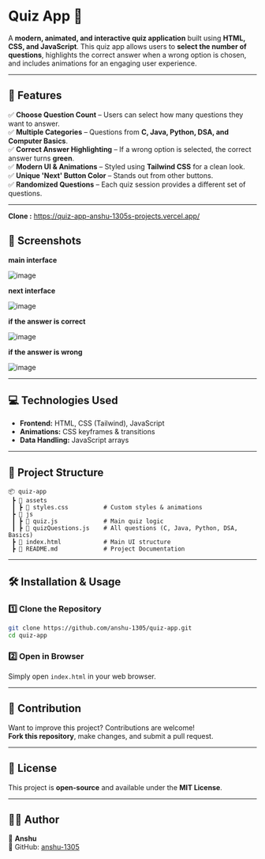 # **Quiz App 🎯**  

A **modern, animated, and interactive quiz application** built using **HTML, CSS, and JavaScript**. This quiz app allows users to **select the number of questions**, highlights the correct answer when a wrong option is chosen, and includes animations for an engaging user experience.  

---

## **🚀 Features**  
✅ **Choose Question Count** – Users can select how many questions they want to answer.  
✅ **Multiple Categories** – Questions from **C, Java, Python, DSA, and Computer Basics**.  
✅ **Correct Answer Highlighting** – If a wrong option is selected, the correct answer turns **green**.  
✅ **Modern UI & Animations** – Styled using **Tailwind CSS** for a clean look.  
✅ **Unique 'Next' Button Color** – Stands out from other buttons.  
✅ **Randomized Questions** – Each quiz session provides a different set of questions.  

---
**Clone :** https://quiz-app-anshu-1305s-projects.vercel.app/
## **📸 Screenshots**  
**main interface**

![image](https://github.com/user-attachments/assets/90bc97df-1e6f-49c8-9fba-9d2b83a91f54)

**next interface**

![image](https://github.com/user-attachments/assets/3a40256f-e623-4efd-8de0-301fce2c3aad)

**if the answer is correct**

![image](https://github.com/user-attachments/assets/7b201ca3-9ac0-4f1f-93dd-960b1a9ccc62)

**if the answer is wrong**

![image](https://github.com/user-attachments/assets/d2257099-762d-498f-8e65-c41d5b185f72)


---

## **💻 Technologies Used**  
- **Frontend:** HTML, CSS (Tailwind), JavaScript  
- **Animations:** CSS keyframes & transitions  
- **Data Handling:** JavaScript arrays  

---

## **📂 Project Structure**  
```
📦 quiz-app  
 ┣ 📂 assets  
 ┃ ┣ 📜 styles.css          # Custom styles & animations  
 ┣ 📂 js  
 ┃ ┣ 📜 quiz.js             # Main quiz logic  
 ┃ ┣ 📜 quizQuestions.js    # All questions (C, Java, Python, DSA, Basics)  
 ┣ 📜 index.html            # Main UI structure  
 ┣ 📜 README.md             # Project Documentation  
```

---

## **🛠️ Installation & Usage**  
### **1️⃣ Clone the Repository**  
```sh
git clone https://github.com/anshu-1305/quiz-app.git
cd quiz-app
```

### **2️⃣ Open in Browser**  
Simply open `index.html` in your web browser.

---

## **📌 Contribution**  
Want to improve this project? Contributions are welcome!  
**Fork this repository**, make changes, and submit a pull request.

---

## **📜 License**  
This project is **open-source** and available under the **MIT License**.

---

## **👨‍💻 Author**  
👤 **Anshu**  
📌 GitHub: [anshu-1305](https://github.com/anshu-1305)  
